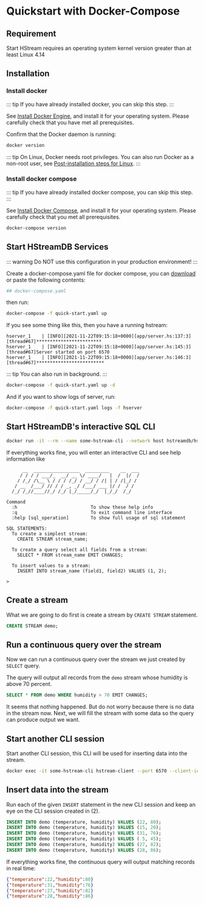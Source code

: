 # Quickstart with Docker-Compose

## Requirement

Start HStream requires an operating system kernel version greater than at least Linux 4.14

## Installation

### Install docker

::: tip
If you have already installed docker, you can skip this step.
:::

See [Install Docker Engine](https://docs.docker.com/engine/install/), and
install it for your operating system. Please carefully check that you have met all
prerequisites.

Confirm that the Docker daemon is running:

```sh
docker version
```

::: tip
On Linux, Docker needs root privileges. You can also run Docker as a
non-root user, see [Post-installation steps for Linux][non-root-docker].
:::

### Install docker compose

::: tip
If you have already installed docker compose, you can skip this step.
:::

See [Install Docker Compose](https://docs.docker.com/compose/install/), and
install it for your operating system. Please carefully check that you met all
prerequisites.

```sh
docker-compose version
```

## Start HStreamDB Services

::: warning
Do NOT use this configuration in your production environment!
:::

Create a docker-compose.yaml file for docker compose,
you can [download][quick-start.yaml] or paste the following contents:

```yaml
## docker-compose.yaml
```

then run:

```sh
docker-compose -f quick-start.yaml up
```

If you see some thing like this, then you have a running hstream:

```
hserver_1    | [INFO][2021-11-22T09:15:18+0000][app/server.hs:137:3][thread#67]************************
hserver_1    | [INFO][2021-11-22T09:15:18+0000][app/server.hs:145:3][thread#67]Server started on port 6570
hserver_1    | [INFO][2021-11-22T09:15:18+0000][app/server.hs:146:3][thread#67]*************************
```

::: tip
You can also run in background.
:::

```sh
docker-compose -f quick-start.yaml up -d
```

And if you want to show logs of server, run:

```sh
docker-compose -f quick-start.yaml logs -f hserver
```

## Start HStreamDB's interactive SQL CLI

```sh
docker run -it --rm --name some-hstream-cli --network host hstreamdb/hstream:v0.6.1 hstream-client --port 6570 --client-id 1
```

If everything works fine, you will enter an interactive CLI and see help
information like

```
      __  _________________  _________    __  ___
     / / / / ___/_  __/ __ \/ ____/   |  /  |/  /
    / /_/ /\__ \ / / / /_/ / __/ / /| | / /|_/ /
   / __  /___/ // / / _, _/ /___/ ___ |/ /  / /
  /_/ /_//____//_/ /_/ |_/_____/_/  |_/_/  /_/

Command
  :h                           To show these help info
  :q                           To exit command line interface
  :help [sql_operation]        To show full usage of sql statement

SQL STATEMENTS:
  To create a simplest stream:
    CREATE STREAM stream_name;

  To create a query select all fields from a stream:
    SELECT * FROM stream_name EMIT CHANGES;

  To insert values to a stream:
    INSERT INTO stream_name (field1, field2) VALUES (1, 2);

>
```

## Create a stream

What we are going to do first is create a stream by `CREATE STREAM` statement.

```sql
CREATE STREAM demo;
```

## Run a continuous query over the stream

Now we can run a continuous query over the stream we just created by `SELECT`
query.

The query will output all records from the `demo` stream whose humidity is above
70 percent.

```sql
SELECT * FROM demo WHERE humidity > 70 EMIT CHANGES;
```

It seems that nothing happened. But do not worry because there is no data in the
stream now. Next, we will fill the stream with some data so the query can
produce output we want.

## Start another CLI session

Start another CLI session, this CLI will be used for inserting data into the
stream.

```sh
docker exec -it some-hstream-cli hstream-client --port 6570 --client-id 2
```

## Insert data into the stream

Run each of the given `INSERT` statement in the new CLI session and keep an eye on
the CLI session created in (2).

```sql
INSERT INTO demo (temperature, humidity) VALUES (22, 80);
INSERT INTO demo (temperature, humidity) VALUES (15, 20);
INSERT INTO demo (temperature, humidity) VALUES (31, 76);
INSERT INTO demo (temperature, humidity) VALUES ( 5, 45);
INSERT INTO demo (temperature, humidity) VALUES (27, 82);
INSERT INTO demo (temperature, humidity) VALUES (28, 86);
```

If everything works fine, the continuous query will output matching records in
real time:

```json
{"temperature":22,"humidity":80}
{"temperature":31,"humidity":76}
{"temperature":27,"humidity":82}
{"temperature":28,"humidity":86}
```

[non-root-docker]: https://docs.docker.com/engine/install/linux-postinstall/#manage-docker-as-a-non-root-user
[quick-start.yaml]: https://github.com/hstreamdb/hstream/raw/main/docker/quick-start.yaml
